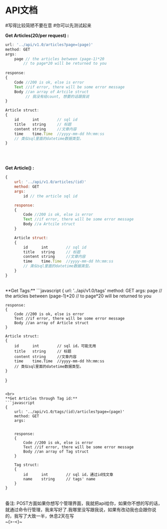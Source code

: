 # API文档
#写得比较简陋不要在意
#你可以先测试起来<br>

**Get Articles(20/per request) :**
```javascript
url: '../api/v1.0/articles?page=(page)'
method: GET
args: 
	page // the articles between (page-1)*20 
        // to page*20 will be returned to you
        
response: 
{
	Code //200 is ok, else is error
    Text //if error, there will be some error message
    Body //an array of Artcile struct
    	 // 我没有给count, 想要的话跟我说
}

Article struct:
{
	id      int        // sql id
	title   string     // 标题
	content string     //文章内容
	time    time.Time  //yyyy-mm-dd hh:mm:ss
    // 类似sql里面的datetime数据类型。
}
```
<br>
<br>

**Get Article() :**
```javascript
{
    url: '../api/v1.0/articles/(id)'
    method: GET
    args: 
        id // the article sql id

    response: 
    {
        Code //200 is ok, else is error
        Text //if error, there will be some error message
        Body //a Artcile struct
    }

    Article struct:
    {
        id      int        // sql id
        title   string     // 标题
        content string     //文章内容
        time    time.Time  //yyyy-mm-dd hh:mm:ss
        // 类似sql里面的datetime数据类型。
    }
}
```
<br>
**Get Tags:**
```javascript
{
	url: '../api/v1.0/tags'
	method: GET
	args: 
		page // the articles between (page-1)*20 
        	 // to page*20 will be returned to you
      
        
    response: 
    {
        Code //200 is ok, else is error
        Text //if error, there will be some error message
        Body //an array of Article struct
    }
 	
    Article struct:
    {
        id      int        // sql id，可能无用
        title   string     // 标题
        content string     //文章内容
        time    time.Time  //yyyy-mm-dd hh:mm:ss
        // 类似sql里面的datetime数据类型。
    }
    
}
```

<br>
**Get Articles through Tag id:**
```javascript
{
	url: '../api/v1.0/tags/(id)/articles?page=(page)'
	method: GET
	args: 
	
        
    response: 
    {
        Code //200 is ok, else is error
        Text //if error, there will be some error message
        Body //an array of Tag struct
    }

    Tag struct:
    {
        id      int        // sql id，通过id找文章
        name    string     // tags' name
    }
}
```
<br/>
备注:
POST方面如果你想写个管理界面，我就把api给你，如果你不想的写的话，就通过命令行管理，我来写好了.我哪里没写跟我说，如果有改动我也会跟你说的，我写了大致一半，休息2天在写<br>~(>-<)~
